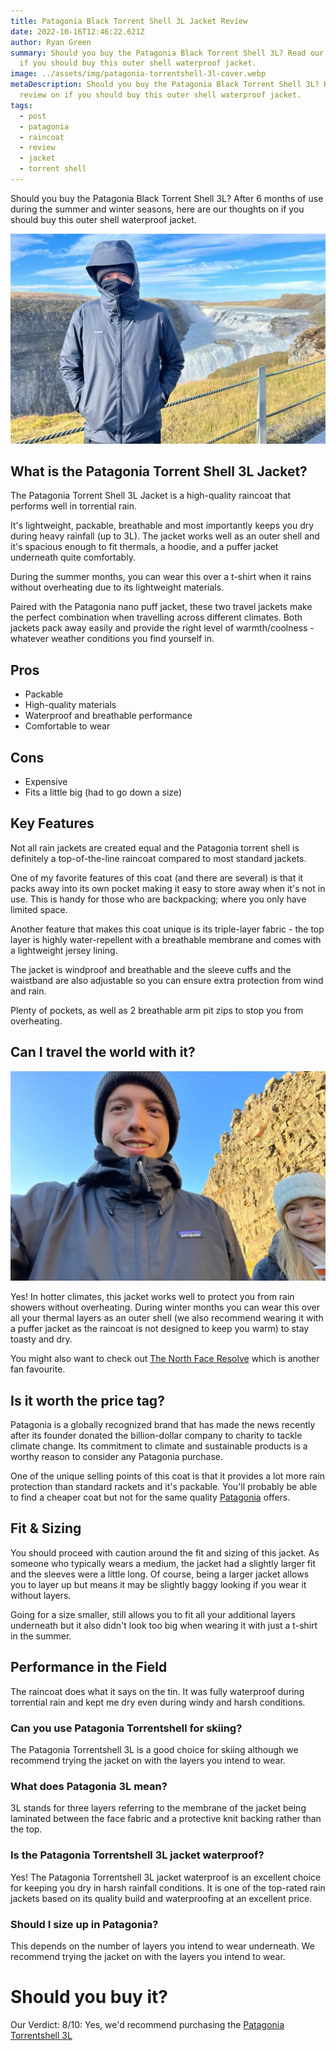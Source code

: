 ```yaml
---
title: Patagonia Black Torrent Shell 3L Jacket Review
date: 2022-10-16T12:46:22.621Z
author: Ryan Green
summary: Should you buy the Patagonia Black Torrent Shell 3L? Read our review on
  if you should buy this outer shell waterproof jacket.
image: ../assets/img/patagonia-torrentshell-3l-cover.webp
metaDescription: Should you buy the Patagonia Black Torrent Shell 3L? Read our
  review on if you should buy this outer shell waterproof jacket.
tags:
  - post
  - patagonia
  - raincoat
  - review
  - jacket
  - torrent shell
---
```

Should you buy the Patagonia Black Torrent Shell 3L? After 6 months of use during the summer and winter seasons, here are our thoughts on if you should buy this outer shell waterproof jacket.

![Patagonia Torrent Shell 3L Jacket](/src/assets/img/patagonia-torrentshell-3l-cover.webp "Patagonia Torrent Shell 3L Jacket")

## What is the Patagonia Torrent Shell 3L Jacket?

The Patagonia Torrent Shell 3L Jacket is a high-quality raincoat that performs well in torrential rain.

It's lightweight, packable, breathable and most importantly keeps you dry during heavy rainfall (up to 3L). The jacket works well as an outer shell and it's spacious enough to fit thermals, a hoodie, and a puffer jacket underneath quite comfortably.

During the summer months, you can wear this over a t-shirt when it rains without overheating due to its lightweight materials.

Paired with the Patagonia nano puff jacket, these two travel jackets make the perfect combination when travelling across different climates. Both jackets pack away easily and provide the right level of warmth/coolness - whatever weather conditions you find yourself in.

## Pros

* Packable
* High-quality materials
* Waterproof and breathable performance
* Comfortable to wear

## Cons

* Expensive
* Fits a little big (had to go down a size)

## Key Features

Not all rain jackets are created equal and the Patagonia torrent shell is definitely a top-of-the-line raincoat compared to most standard jackets.

One of my favorite features of this coat (and there are several) is that it packs away into its own pocket making it easy to store away when it's not in use. This is handy for those who are backpacking; where you only have limited space.

Another feature that makes this coat unique is its triple-layer fabric - the top layer is highly water-repellent with a breathable membrane and comes with a lightweight jersey lining.

The jacket is windproof and breathable and the sleeve cuffs and the waistband are also adjustable so you can ensure extra protection from wind and rain.

Plenty of pockets, as well as 2 breathable arm pit zips to stop you from overheating.

## Can I travel the world with it?

![Torrent Shell 3L Jacket Patagonia](/src/assets/img/patagonia-3l-torrentshell.webp "Torrent Shell 3L Jacket Patagonia")

Yes! In hotter climates, this jacket works well to protect you from rain showers without overheating. During winter months you can wear this over all your thermal layers as an outer shell (we also recommend wearing it with a puffer jacket as the raincoat is not designed to keep you warm) to stay toasty and dry.

You might also want to check out [The North Face Resolve](https://www.thenorthface.co.uk/shop/en-gb/tnf-gb/men-jackets-waterproof/mens-resolve-jacket-ar9t?variationId=JK3) which is another fan favourite.

## Is it worth the price tag?

Patagonia is a globally recognized brand that has made the news recently after its founder donated the billion-dollar company to charity to tackle climate change. Its commitment to climate and sustainable products is a worthy reason to consider any Patagonia purchase.

One of the unique selling points of this coat is that it provides a lot more rain protection than standard rackets and it's packable. You'll probably be able to find a cheaper coat but not for the same quality [Patagonia](https://eu.patagonia.com/gb/en/home/) offers.

## Fit & Sizing

You should proceed with caution around the fit and sizing of this jacket. As someone who typically wears a medium, the jacket had a slightly larger fit and the sleeves were a little long. Of course, being a larger jacket allows you to layer up but means it may be slightly baggy looking if you wear it without layers.

Going for a size smaller, still allows you to fit all your additional layers underneath but it also didn't look too big when wearing it with just a t-shirt in the summer.

## Performance in the Field

The raincoat does what it says on the tin. It was fully waterproof during torrential rain and kept me dry even during windy and harsh conditions.

### Can you use Patagonia Torrentshell for skiing?

The Patagonia Torrentshell 3L is a good choice for skiing although we recommend trying the jacket on with the layers you intend to wear.

### What does Patagonia 3L mean?

3L stands for three layers referring to the membrane of the jacket being laminated between the face fabric and a protective knit backing rather than the top.

### Is the Patagonia Torrentshell 3L jacket waterproof?

Yes! The Patagonia Torrentshell 3L jacket waterproof is an excellent choice for keeping you dry in harsh rainfall conditions. It is one of the top-rated rain jackets based on its quality build and waterproofing at an excellent price.

### Should I size up in Patagonia?

This depends on the number of layers you intend to wear underneath. We recommend trying the jacket on with the layers you intend to wear.

# Should you buy it?

Our Verdict: 8/10: Yes, we'd recommend purchasing the [Patagonia Torrentshell 3L](https://eu.patagonia.com/gb/en/product/mens-torrentshell-3l-rain-jacket/85240.html)